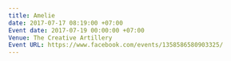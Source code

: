 ```yaml
---
title: Amelie
date: 2017-07-17 08:19:00 +07:00
Event date: 2017-07-19 00:00:00 +07:00
Venue: The Creative Artillery
Event URL: https://www.facebook.com/events/1358586580903325/
---
```


